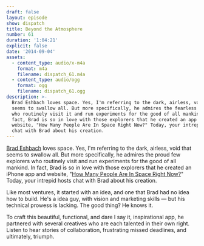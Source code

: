```yaml
---
draft: false
layout: episode
show: dispatch
title: Beyond the Atmosphere
number: 61
duration: '1:04:21'
explicit: false
date: '2014-09-04'
assets:
  - content_type: audio/x-m4a
    format: m4a
    filename: dispatch_61.m4a
  - content_type: audio/ogg
    format: ogg
    filename: dispatch_61.ogg
description: >-
  Brad Eshbach loves space. Yes, I'm referring to the dark, airless, void that
  seems to swallow all. But more specifically, he admires the fearless explorers
  who routinely visit it and run experiments for the good of all mankind. In
  fact, Brad is so in love with those explorers that he created an app and
  website, "How Many People Are In Space Right Now?" Today, your intrepid hosts
  chat with Brad about his creation.
---
```

[Brad Eshbach](http://bradeshbach.com) loves space. Yes, I'm referring to the dark, airless, void that seems to swallow all. But more specifically, he admires the proud few explorers who routinely visit and run experiments for the good of all mankind. In fact, Brad is so in love with those explorers that he created an iPhone app and website, "[How Many People Are In Space Right Now?](http://howmanypeopleareinspacerightnow.com)" Today, your intrepid hosts chat with Brad about his creation.

Like most ventures, it started with an idea, and one that Brad had no idea how to build. He's a idea guy, with vision and marketing skills &mdash; but his technical prowess is lacking. The good thing? He knows it.

To craft this beautiful, functional, and dare I say it, inspirational app, he partnered with several creatives who are each talented in their own right. Listen to hear stories of collaboration, frustrating missed deadlines, and ultimately, triumph.